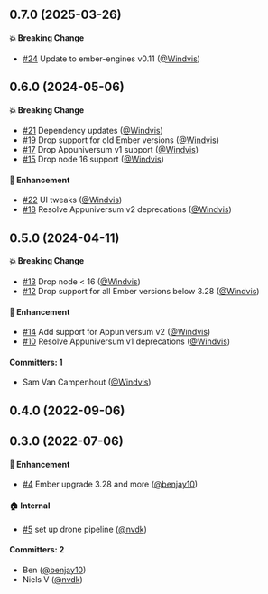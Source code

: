 ## 0.7.0 (2025-03-26)

#### :boom: Breaking Change
* [#24](https://github.com/lblod/ember-jobs-dashboard-engine/pull/24) Update to ember-engines v0.11 ([@Windvis](https://github.com/Windvis))


## 0.6.0 (2024-05-06)

#### :boom: Breaking Change
* [#21](https://github.com/lblod/ember-jobs-dashboard-engine/pull/21) Dependency updates ([@Windvis](https://github.com/Windvis))
* [#19](https://github.com/lblod/ember-jobs-dashboard-engine/pull/19) Drop support for old Ember versions ([@Windvis](https://github.com/Windvis))
* [#17](https://github.com/lblod/ember-jobs-dashboard-engine/pull/17) Drop Appuniversum v1 support ([@Windvis](https://github.com/Windvis))
* [#15](https://github.com/lblod/ember-jobs-dashboard-engine/pull/15) Drop node 16 support ([@Windvis](https://github.com/Windvis))

#### :rocket: Enhancement
* [#22](https://github.com/lblod/ember-jobs-dashboard-engine/pull/22) UI tweaks ([@Windvis](https://github.com/Windvis))
* [#18](https://github.com/lblod/ember-jobs-dashboard-engine/pull/18) Resolve Appuniversum v2 deprecations ([@Windvis](https://github.com/Windvis))


## 0.5.0 (2024-04-11)

#### :boom: Breaking Change
* [#13](https://github.com/lblod/ember-jobs-dashboard-engine/pull/13) Drop node < 16 ([@Windvis](https://github.com/Windvis))
* [#12](https://github.com/lblod/ember-jobs-dashboard-engine/pull/12) Drop support for all Ember versions below 3.28 ([@Windvis](https://github.com/Windvis))

#### :rocket: Enhancement
* [#14](https://github.com/lblod/ember-jobs-dashboard-engine/pull/14) Add support for Appuniversum v2 ([@Windvis](https://github.com/Windvis))
* [#10](https://github.com/lblod/ember-jobs-dashboard-engine/pull/10) Resolve Appuniversum v1 deprecations ([@Windvis](https://github.com/Windvis))

#### Committers: 1
- Sam Van Campenhout ([@Windvis](https://github.com/Windvis))


## 0.4.0 (2022-09-06)


## 0.3.0 (2022-07-06)

#### :rocket: Enhancement
* [#4](https://github.com/lblod/ember-jobs-dashboard-engine/pull/4) Ember upgrade 3.28 and more ([@benjay10](https://github.com/benjay10))

#### :house: Internal
* [#5](https://github.com/lblod/ember-jobs-dashboard-engine/pull/5) set up drone pipeline ([@nvdk](https://github.com/nvdk))

#### Committers: 2
- Ben ([@benjay10](https://github.com/benjay10))
- Niels V ([@nvdk](https://github.com/nvdk))

